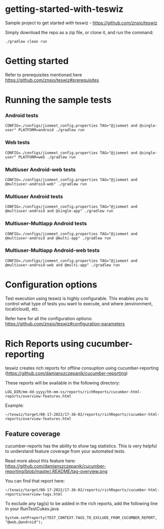 # getting-started-with-teswiz
Sample project to get started with teswiz - https://github.com/znsio/teswiz

Simply download the repo as a zip file, or clone it, and run the command:

    ./gradlew clean run

# Getting started

Refer to prerequisites mentioned here https://github.com/znsio/teswiz#prerequisites

# Running the sample tests

### Android tests
    CONFIG=./configs/jiomeet_config.properties TAG="@jiomeet and @single-user" PLATFORM=android ./gradlew run 

### Web tests
    CONFIG=./configs/jiomeet_config.properties TAG="@jiomeet and @single-user" PLATFORM=web ./gradlew run 

### Multiuser Android-web tests
    CONFIG=./configs/jiomeet_config.properties TAG="@jiomeet and @multiuser-android-web" ./gradlew run

### Multiuser Android tests
    CONFIG=./configs/jiomeet_config.properties TAG="@jiomeet and @multiuser-android and @single-app" ./gradlew run

### Multiuser-Multiapp Android tests
    CONFIG=./configs/jiomeet_config.properties TAG="@jiomeet and @multiuser-android and @multi-app" ./gradlew run

### Multiuser-Multiapp Android-web tests
    CONFIG=./configs/jiomeet_config.properties TAG="@jiomeet and @multiuser-android-web and @multi-app" ./gradlew run

# Configuration options
Test execution using teswiz is highly configurable. This enables you to control what type of tests you want to execute, and where (environment, local/cloud), etc. 

Refer here for all the configuration options: https://github.com/znsio/teswiz#configuration-parameters

# Rich Reports using cucumber-reporting
teswiz creates rich reports for offline consuption using cucumber-reporting (https://github.com/damianszczepanik/cucumber-reporting)

These reports will be available in the following directory:

`LOG_DIR/mm-dd-yyyy/hh-mm-ss/reports/richReports/cucumber-html-reports/overview-features.html`

Example:

`~/teswiz/target/08-17-2022/17-36-02/reports/richReports/cucumber-html-reports/overview-features.html`

## Feature coverage
cucumber-reports has the ability to show tag statistics. This is very helpful to understand feature coverage from your automated tests.

Read more about this feature here: https://github.com/damianszczepanik/cucumber-reporting/blob/master/.README/tag-overview.png

You can find that report here:

`~/teswiz/target/08-17-2022/17-36-02/reports/richReports/cucumber-html-reports/overview-tags.html`

To exclude any tag(s) to be added in the rich reports, add the following line in your RunTestCukes.java

`System.setProperty(TEST_CONTEXT.TAGS_TO_EXCLUDE_FROM_CUCUMBER_REPORT, "@web,@android");`